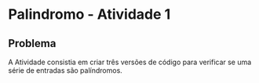 # Palindromo - Atividade 1

## Problema

A Atividade consistia em criar três versões de código para verificar se uma série de entradas são palíndromos.
